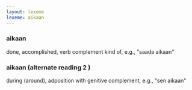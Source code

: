 ```yaml
---
layout: lexeme
lexeme: aikaan
---
```


###  aikaan 
done, accomplished, verb complement kind of, e.g., "saada aikaan"


###  aikaan  (alternate reading 2 )

during (around), adposition with genitive complement, e.g., "sen aikaan"

